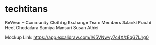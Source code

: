 # techtitans
ReWear – Community Clothing Exchange
Team Members
Solanki Prachi
Heet Ghodadara
Samiya Mansuri
Susan Athiei

Mockup Link: https://app.excalidraw.com/l/65VNwvy7c4X/zEqG7IJrg0
